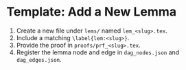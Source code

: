 # Template: Add a New Lemma

1. Create a new file under `lems/` named `lem_<slug>.tex`.
2. Include a matching `\label{lem:<slug>}`.
3. Provide the proof in `proofs/prf_<slug>.tex`.
4. Register the lemma node and edge in `dag_nodes.json` and `dag_edges.json`.
